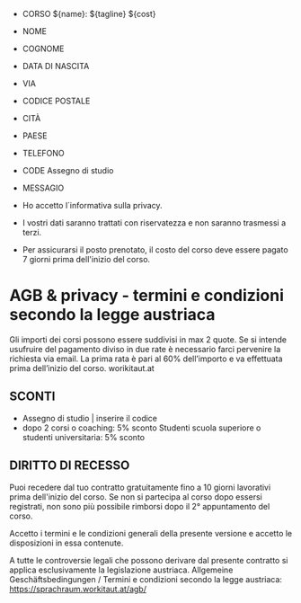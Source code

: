 - CORSO 
  ${name}: ${tagline}
  ${cost}

- NOME
- COGNOME
- DATA DI NASCITA
- VIA
- CODICE POSTALE
- CITÀ
- PAESE
- TELEFONO
- CODE Assegno di studio 
- MESSAGIO

- Ho accetto l´informativa sulla privacy. 

- I vostri dati saranno trattati con riservatezza e non saranno trasmessi a terzi.  
- Per assicurarsi il posto prenotato, il costo del corso deve essere pagato 7 giorni prima dell'inizio del corso. 


AGB & privacy - termini e condizioni secondo la legge austriaca
============

Gli importi dei corsi possono essere suddivisi in max 2 quote. Se si intende usufruire del pagamento diviso in due rate è necessario farci pervenire la richiesta via email. La prima rata è pari al 60% dell’importo e va effettuata prima dell’inizio del corso. worikitaut.at

SCONTI
------
- Assegno di studio | inserire il codice 
- dopo 2 corsi o coaching: 5% sconto
Studenti scuola superiore o studenti universitaria: 5% sconto

DIRITTO DI RECESSO
------------------

Puoi recedere dal tuo contratto gratuitamente fino a 10 giorni lavorativi prima dell'inizio del corso.
Se non si partecipa al corso dopo essersi registrati, non sono più possibile rimborsi dopo il 2° appuntamento del corso.

Accetto i termini e le condizioni generali della presente versione e accetto le disposizioni in essa contenute.

A tutte le controversie legali che possono  derivare dal presente contratto si applica esclusivamente la legislazione austriaca.
Allgemeine Geschäftsbedingungen / Termini e condizioni secondo la legge austriaca:  https://sprachraum.workitaut.at/agb/





